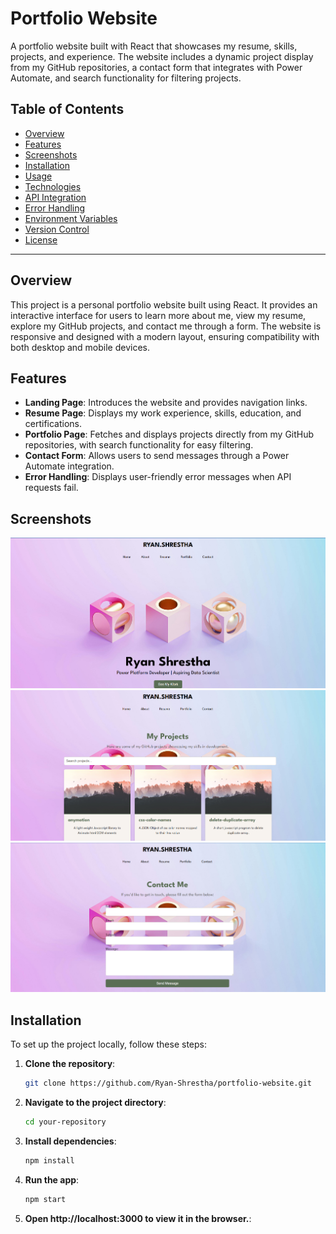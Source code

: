 # Portfolio Website

A portfolio website built with React that showcases my resume, skills, projects, and experience. The website includes a dynamic project display from my GitHub repositories, a contact form that integrates with Power Automate, and search functionality for filtering projects.

## Table of Contents

- [Overview](#overview)
- [Features](#features)
- [Screenshots](#screenshots)
- [Installation](#installation)
- [Usage](#usage)
- [Technologies](#technologies)
- [API Integration](#api-integration)
- [Error Handling](#error-handling)
- [Environment Variables](#environment-variables)
- [Version Control](#version-control)
- [License](#license)

---

## Overview

This project is a personal portfolio website built using React. It provides an interactive interface for users to learn more about me, view my resume, explore my GitHub projects, and contact me through a form. The website is responsive and designed with a modern layout, ensuring compatibility with both desktop and mobile devices.

## Features

- **Landing Page**: Introduces the website and provides navigation links.
- **Resume Page**: Displays my work experience, skills, education, and certifications.
- **Portfolio Page**: Fetches and displays projects directly from my GitHub repositories, with search functionality for easy filtering.
- **Contact Form**: Allows users to send messages through a Power Automate integration.
- **Error Handling**: Displays user-friendly error messages when API requests fail.


## Screenshots

![Landing Page](assets/landing_page.png)
![Portfolio Page](assets/portfolio_page.png)
![Contact Page](assets/contact_page.png)


## Installation

To set up the project locally, follow these steps:

1. **Clone the repository**:
   ```bash
   git clone https://github.com/Ryan-Shrestha/portfolio-website.git

2. **Navigate to the project directory**:
   ```bash
   cd your-repository

3. **Install dependencies**:
   ```bash
   npm install

4. **Run the app**:
   ```bash
   npm start

5. **Open http://localhost:3000 to view it in the browser.**:
  
